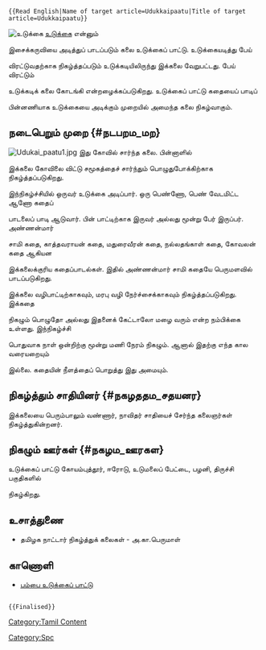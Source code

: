 ```{=mediawiki}
{{Read English|Name of target article=Udukkaipaatu|Title of target article=Udukkaipaatu}}
```
![*உடுக்கை*](Udukai_paatu.jpg "உடுக்கை") [உடுக்கை](உடுக்கை "wikilink") என்னும்
இசைக்கருவியை அடித்துப் பாடப்படும் கலை உடுக்கைப் பாட்டு. உடுக்கையடித்து பேய்
விரட்டுவதற்காக நிகழ்த்தப்படும் உடுக்கடியிலிருந்து இக்கலை வேறுபட்டது. பேய் விரட்டும்
உடுக்கடிக் கலை கோடங்கி என்றழைக்கப்படுகிறது. உடுக்கைப் பாட்டு கதையைப் பாடிப்
பின்னணியாக உடுக்கையை அடிக்கும் முறையில் அமைந்த கலை நிகழ்வாகும்.

## நடைபெறும் முறை {#நடபறம_மற}

![](Udukai_paatu1.jpg "Udukai_paatu1.jpg") இது கோவில் சார்ந்த கலை. பின்னாளில்
இக்கலை கோவிலை விட்டு சமூகத்தைச் சார்ந்தும் பொழுதுபோக்கிற்காக நிகழ்த்தப்படுகிறது.

இந்நிகழ்ச்சியில் ஒருவர் உடுக்கை அடிப்பார். ஒரு பெண்ணோ, பெண் வேடமிட்ட ஆணோ கதைப்
பாடலைப் பாடி ஆடுவார். பின் பாட்டிற்காக இருவர் அல்லது மூன்று பேர் இருப்பர். அண்ணன்மார்
சாமி கதை, காத்தவராயன் கதை, மதுரைவீரன் கதை, நல்லதங்காள் கதை, கோவலன் கதை ஆகியன
இக்கலைக்குரிய கதைப்பாடல்கள். இதில் அண்ணன்மார் சாமி கதையே பெருமளவில் பாடப்படுகிறது.

இக்கலை வழிபாட்டிற்காகவும், மரபு வழி நேர்ச்சைக்காகவும் நிகழ்த்தப்படுகிறது. இக்கதை
நிகழும் பொழுதோ அல்லது இதனைக் கேட்டாலோ மழை வரும் என்ற நம்பிக்கை உள்ளது. இந்நிகழ்ச்சி
பொதுவாக நாள் ஒன்றிற்கு மூன்று மணி நேரம் நிகழும். ஆனால் இதற்கு எந்த கால வரையறையும்
இல்லை. கதையின் நீளத்தைப் பொறுத்து இது அமையும்.

## நிகழ்த்தும் சாதியினர் {#நகழததம_சதயனர}

இக்கலையை பெரும்பாலும் வண்ணார், நாவிதர் சாதியைச் சேர்ந்த கலைஞர்கள் நிகழ்த்துகின்றனர்.

## நிகழும் ஊர்கள் {#நகழம_ஊரகள}

உடுக்கைப் பாட்டு கோயம்புத்தூர், ஈரோடு, உடுமலைப் பேட்டை, பழனி, திருச்சி பகுதிகளில்
நிகழ்கிறது.

## உசாத்துணை

-   தமிழக நாட்டார் நிகழ்த்துக் கலைகள் - அ.கா.பெருமாள்

## காணொளி

-   [பம்பை உடுக்கைப் பாட்டு](https://www.youtube.com/watch?v=xOxsBYlhkEg)

```{=mediawiki}
{{Finalised}}
```
[Category:Tamil Content](Category:Tamil_Content "wikilink")
[Category:Spc](Category:Spc "wikilink")
